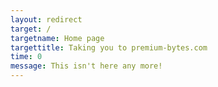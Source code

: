```yaml
---
layout: redirect
target: /
targetname: Home page
targettitle: Taking you to premium-bytes.com
time: 0
message: This isn't here any more!
---
```

